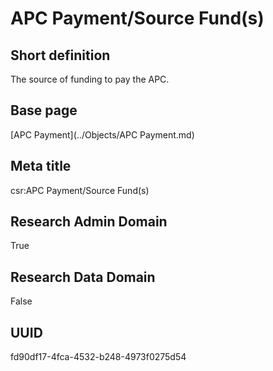 # APC Payment/Source Fund(s)
## Short definition
The source of funding to pay the APC.
## Base page
[APC Payment](../Objects/APC Payment.md)
## Meta title
csr:APC Payment/Source Fund(s)
## Research Admin Domain
True
## Research Data Domain
False
## UUID
fd90df17-4fca-4532-b248-4973f0275d54

